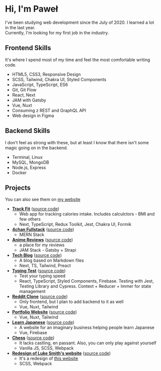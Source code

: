 # Hi, I'm Paweł

I've been studying web development since the July of 2020. I learned a lot in the last year.  
Currently, I'm looking for my first job in the industry.

## Frontend Skills

It's where I spend most of my time and feel the most comfortable writing code.

- HTML5, CSS3, Responsive Design
- SCSS, Tailwind, Chakra UI, Styled Components
- JavaScript, TypeScript, ES6
- Git, Git Flow
- React, Next
- JAM with Gatsby
- Vue, Nuxt
- Consuming z REST and GraphQL API
- Web design in Figma

## Backend Skills

I don't feel as strong with these, but at least I know that there isn't some magic going on in the backend.

- Terminal, Linux
- MySQL, MongoDB
- Node.js, Express
- Docker

## Projects

You can also see them on [my website](https://kolaczyn.com/project/track-fit)

- [**Track Fit**](https://track-fit.me/food) ([source code](https://github.com/kolaczyn/fit-tracker))
  - Web app for tracking calories intake. Includes calculctors - BMI and few others
  - Next, TypeScript, Redux Toolkit, Jest, Chakra UI, Formik
- [**4chan Fullstack**](https://4chan.kolaczyn.com) ([source code](https://github.com/kolaczyn/4chan-fullstack))
  - MERN Stack
- [**Anime Reviews**](https://anime-reviews.kolaczyn.com) ([source code](https://github.com/kolaczyn/anime-reviews))
  - a place for my reviews
  - JAM Stack - Gatsby + Strapi
- [**Tech Blog**](https://tech-blog.kolaczyn.com) ([source code](https://github.com/kolaczyn/tech-blog))
  - A blog based on Markdown files
  - Next, TS, Tailwind, Preact
- [**Typing Test**](https://github.com/kolaczyn/typing-test) ([source code](https://github.com/kolaczyn/typing-test))
  - Test your typing speed
  - React, TypeScript, Styled Components, Firebase. Testing with Jest, Testing Library and Cypress. Context + Reducer + Immer for state management
- [**Reddit Clone**](https://reddit.kolaczyn.com) ([source code](https://github.com/kolaczyn/reddit-clone))
  - Only frontend, but I plan to add backend to it as well
  - Vue, Nuxt, Tailwind
- [**Portfolio Website**](https://kolaczyn.com) ([source code](https://github.com/kolaczyn/portfolio-website))
  - Vue, Nuxt, Tailwind
- [**Learn Japanese**](https://learn-japanese.kolaczyn.com/) ([source code](https://github.com/kolaczyn/learn-japanese))
  - A website for an imaginary business helping people learn Japanese
  - Vue, Firebase
- [**Chess**](https://chess.kolaczyn.com) ([source code](https://github.com/kolaczyn/chess-js))
  - It lacks castling, en passant. Also, you can only play against yourself
  - Vanilla JS, SCSS, Webpack
- [**Redesign of Luke Smith's website**](https://luke-smith.kolaczyn.com) ([source code](https://github.com/kolaczyn/lukesmithxyz))
  - It's a redesign of [this website](https://lukesmith.xyz)
  - SCSS, Webpack
